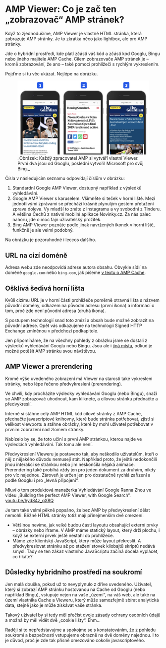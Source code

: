 # AMP Viewer: Co je zač ten „zobrazovač“ AMP stránek?

Když to zjednodušíme, AMP Viewer je vlastně HTML stránka, která zobrazuje AMP stránky. Je to zkrátka něco jako lightbox, ale pro AMP stránky.

Jde o hybridní prostředí, kde platí zčásti váš kód a zčásti kód Googlu, Bingu nebo jiného majitele AMP Cache. Cílem zobrazovače AMP stránek je – kromě zobrazování, že ano – také pomoci prohlížeči s rychlým vykreslením.

Pojďme si tu věc ukázat. Nejlépe na obrázku.

<figure>
<img src="../dist/images/original/vdamp/amp-viewer-tri.png" alt="">
<figcaption markdown="1">
_Obrázek: Každý zpracovatel AMP si vytváří vlastní Viewer. První dva jsou od Googlu, poslední vytvořil Microsoft pro svůj Bing._
</figcaption>
</figure>

Čísla v následujícím seznamu odpovídají číslům v obrázku:

1. Standardní Google AMP Viewer, dostupný například z výsledků vyhledávání.
2. Google AMP Viewer s karuselem. Všimněte si teček v horní liště. Mezi jednotlivými zprávami se přechází krásně plynulým gestem přetažení zprava doleva. Vy mladší to znáte z Instagramu a vy svobodní z Tinderu. A většina Čechů z nativní mobilní aplikace Novinky.cz. Za nás palec nahoru, jde o moc fajn uživatelský prožitek.
3. Bing AMP Viewer poznáte podle jinak navržených ikonek v horní liště, funkčně je ale velmi podobný.

Na obrázku je pozoruhodné i leccos dalšího.

## URL na cizí doméně

Adresa webu zde neodpovídá adrese autora obsahu. Obvykle sídlí na doméně `google.com` nebo `bing.com`, jak píšeme [v textu o AMP Cache](https://docs.google.com/document/d/155OVlQsp8SBCFOT5qmvwnpgbN42TJ4FtqE5ZVs59thI/edit#).

## Ošklivá šedivá horní lišta

Kvůli cizímu URL je v horní části prohlížeče poměrně otravná lišta s názvem původní domény, odkazem na původní adresu (první ikona) a informací o tom, proč zde není původní adresa (druhá ikona).

S postupem technologií snad toto zmizí a obsah bude možné zobrazit na původní adrese. Opět vás odkazujeme na technologii Signed HTTP Exchange zmíněnou v předchozí podkapitole.

Jen připomínáme, že na všechny pohledy z obrázku jsme se dostali z výsledků vyhledávání Googlu nebo Bingu. Jsou ale i [jiná místa](https://docs.google.com/document/d/1W57NJXoq7-EFpKOvdnelft4Qg3xl9KAjp5aFBExlmqc/edit#heading=h.d9jm85p3nf2t), odkud je možné potěšit AMP stránku svou návštěvou.

## AMP Viewer a prerendering

Kromě výše uvedeného zobrazení má Viewer na starosti také vykreslení stránky, nebo lépe řečeno předvykreslení (prerendering).

Ve chvíli, kdy procházíte výsledky vyhledávání Googlu (nebo Bingu), snaží se AMP zobrazovač uhodnout, kam kliknete, a cílovou stránku přednačte a předvykreslí.

Interně si stáhne celý AMP HTML kód cílové stránky z AMP Cache, přednačte javascriptové knihovny, které bude stránka potřebovat, zjistí si velikost viewportu a stáhne obrázky, které by mohl uživatel potřebovat v prvním zobrazení nad zlomem stránky.

Nabízelo by se, že toto učiní s první AMP stránkou, kterou najde ve výsledcích vyhledávání. Tak tomu ale není.

Předvykreslení Vieweru je postaveno tak, aby neškodilo uživatelům, kteří o něj z nějakého důvodu nemusejí stát. Například proto, že ještě nedokončili jinou interakci se stránkou nebo jim neskončila nějaká animace. Prerendering také probíhá vždy jen pro jeden dokument za druhým, nikdy pro víc najednou. Zároveň je určen jen pro dostatečně rychlá zařízení a podle Googlu i pro „levná připojení“.

Mluví o tom produktová manažerka Vyhledávání Google Ranna Zhou ve videu „Building the perfect AMP Viewer, with Google Search“. [youtu.be/hyd84z_qX8Q](https://youtu.be/hyd84z_qX8Q)

Je tam také velmi pěkně popsáno, že bez AMP by předvykreslení dělat nemohli. Běžné HTML stránky totiž mají přinejmenším dvě omezení:

* Většinou nevíme, jak velké budou části layoutu obsahující externí prvky – obrázky nebo iframe. V AMP máme statický layout, který drží plochu, i když se externí prvek ještě nestáhl do prohlížeče.
* Máme zde klientský JavaScript, který může layout překreslit. A předvykreslovat stránku až po stažení stovek kilobajtů skriptů nedává smysl. Tady se ten zákaz vlastního JavaScriptu začíná docela vyplácet, co říkáte?

## Důsledky hybridního prostředí na soukromí

Jen malá douška, pokud už to nevyplynulo z dříve uvedeného. Uživatel, který si zobrazí AMP stránku hostovanou na Cache od Googlu (nebo například Bingu), vstupuje nejen na vaše „území“, na váš web, ale také na území vlastníka Cache a Vieweru, který může samozřejmě sbírat analytická data, stejně jako je může získávat vaše stránka.

Takový uživatel by si tedy měl přečíst dvoje zásady ochrany osobních údajů a možná by měl vidět dvě „cookie lišty“. Ehm…

Raději si to nepředstavujme a spokojme se s konstatováním, že z pohledu soukromí a bezpečnosti vstupujeme obrazně na dvě domény najednou. I to je důvod, proč je zde tak přísně omezováno cokoliv javascriptového.

